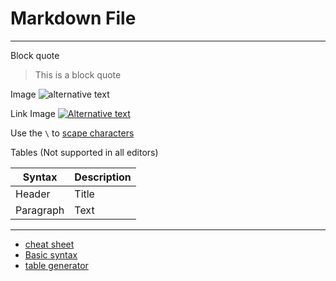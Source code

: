 Markdown File
============================================================

----


Block quote

> This is a block quote

Image
![alternative text](./path/to/your/image.png)

Link Image
[![Alternative text](/path/to/your/image.png "tooltip text")](https://yoururl.com)

Use the `\` to [scape characters](https://www.markdownguide.org/basic-syntax/#escaping-characters)

Tables (Not supported in all editors)

| Syntax      | Description |
| ----------- | ----------- |
| Header      | Title       |
| Paragraph   | Text        |

----
- [cheat sheet](https://www.markdownguide.org/cheat-sheet/)
- [Basic syntax](https://www.markdownguide.org/basic-syntax/)
- [table generator](https://www.tablesgenerator.com/markdown_tables#)
